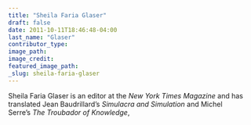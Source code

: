 ```yaml
---
title: "Sheila Faria Glaser"
draft: false
date: 2011-10-11T18:46:48-04:00
last_name: "Glaser"
contributor_type:
image_path:
image_credit:
featured_image_path:
_slug: sheila-faria-glaser
---
```


Sheila Faria Glaser is an editor at the _New York Times Magazine_ and has translated Jean Baudrillard’s _Simulacra and Simulation_ and Michel Serre’s _The Troubador of Knowledge_,

